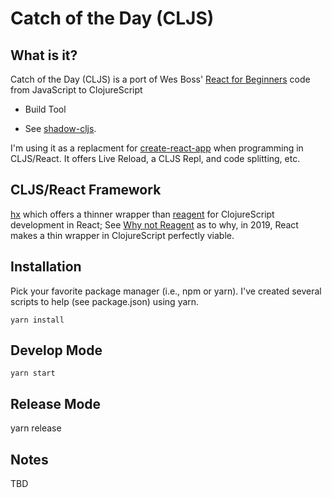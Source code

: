 

# Catch of the Day (CLJS)


## What is it?

Catch of the Day (CLJS) is a port of Wes Boss' [React for Beginners](<https://reactforbeginners.com/>) code from JavaScript to ClojureScript

-   Build Tool

-   See [shadow-cljs](<https://github.com/thheller/shadow-cljs>).

I'm using it as a replacment for [create-react-app](<https://github.com/facebook/create-react-app>) when programming in CLJS/React.  It offers Live Reload, a CLJS Repl, and code splitting, etc.


## CLJS/React Framework

[hx](<https://github.com/Lokeh/hx>) which offers a thinner wrapper than [reagent](<https://github.com/reagent-project/reagent>) for ClojureScript development in React; See [Why not Reagent](<https://github.com/Lokeh/hx/blob/master/docs/why-not-reagent.md>) as to why, in 2019, React makes a thin wrapper in ClojureScript perfectly viable.


## Installation

Pick your favorite package manager (i.e., npm or yarn).  I've created several
scripts to help (see package.json) using yarn.

`yarn install`


## Develop Mode

`yarn start`


## Release Mode

yarn release


## Notes

TBD

